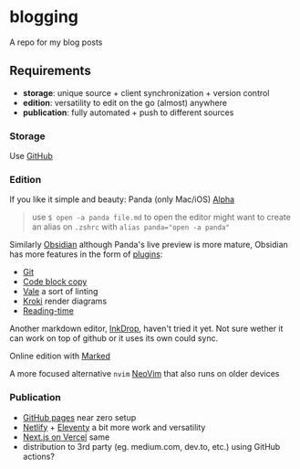 # blogging

A repo for my blog posts

## Requirements

-   **storage**: unique source + client synchronization + version control
-   **edition**: versatility to edit on the go (almost) anywhere
-   **publication**: fully automated + push to different sources

### Storage

Use [GitHub](https://github.com)

### Edition

If you like it simple and beauty: Panda (only Mac/iOS) [Alpha](https://bear.app/alpha/)

> use `$ open -a panda file.md` to open the editor might want to create an alias on `.zshrc` with `alias panda="open -a panda"`

Similarly [Obsidian](https://www.obsidian.md) although Panda's live preview is more mature, Obsidian has more features in the form of [plugins](https://obsidian.md/plugins#):

-   [Git](https://github.com/denolehov/obsidian-git)
-   [Code block copy](https://github.com/jdbrice/obsidian-code-block-copy)
-   [Vale](https://github.com/marcusolsson/obsidian-vale) a sort of linting
-   [Kroki](https://github.com/gregzuro/obsidian-kroki) render diagrams
-   [Reading-time](https://github.com/avr/obsidian-reading-time)

Another markdown editor, [InkDrop](www.inkdrop.app), haven't tried it yet. Not sure wether it can work on top of github or it uses its own could sync.

Online edition with [Marked](www.marked.js.org)

A more focused alternative `nvim` [NeoVim](https://neovim.io/) that also runs on older devices

### Publication

-   [GitHub pages](https://pages.github.com/) near zero setup
-   [Netlify](http://netlify.com) + [Eleventy](https://www.11ty.dev/) a bit more work and versatility
-   [Next.js on Vercel](https://vercel.com/solutions/nextjs) same
-   distribution to 3rd party (eg. medium.com, dev.to, etc.) using GitHub actions?
